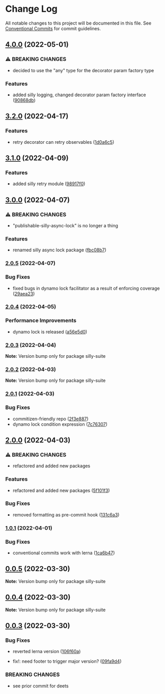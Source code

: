 # Change Log

All notable changes to this project will be documented in this file.
See [Conventional Commits](https://conventionalcommits.org) for commit guidelines.

## [4.0.0](https://github.com/jcprice12/silly-suite/compare/v3.2.0...v4.0.0) (2022-05-01)


### ⚠ BREAKING CHANGES

* decided to use the "any" type for the decorator param factory type

### Features

* added silly logging, changed decorator param factory interface ([90868db](https://github.com/jcprice12/silly-suite/commit/90868db731c9c014e626ed54b3c4f5411507a548))



## [3.2.0](https://github.com/jcprice12/silly-suite/compare/v3.1.0...v3.2.0) (2022-04-17)


### Features

* retry decorator can retry observables ([1d0a6c5](https://github.com/jcprice12/silly-suite/commit/1d0a6c55c9015a805c7608aa6373eb7a4d133719))



## [3.1.0](https://github.com/jcprice12/silly-suite/compare/v3.0.0...v3.1.0) (2022-04-09)


### Features

* added silly retry module ([98917f0](https://github.com/jcprice12/silly-suite/commit/98917f089f437c8fc25a71bfbfb833a604d891b1))



## [3.0.0](https://github.com/jcprice12/silly-suite/compare/v2.0.5...v3.0.0) (2022-04-07)


### ⚠ BREAKING CHANGES

* "publishable-silly-async-lock" is no longer a thing

### Features

* renamed silly async lock package ([fbc08b7](https://github.com/jcprice12/silly-suite/commit/fbc08b703052fcbdd7673245f54b2a68bb112b33))



### [2.0.5](https://github.com/jcprice12/silly-suite/compare/v2.0.4...v2.0.5) (2022-04-07)


### Bug Fixes

* fixed bugs in dynamo lock facilitator as a result of enforcing coverage ([29aea23](https://github.com/jcprice12/silly-suite/commit/29aea23cfcab4c452f8c1c0c2dfcfba4b94f595b))



### [2.0.4](https://github.com/jcprice12/silly-suite/compare/v2.0.3...v2.0.4) (2022-04-05)


### Performance Improvements

* dynamo lock is released ([a56e5d0](https://github.com/jcprice12/silly-suite/commit/a56e5d03ffb65814828c8a1d1c3bab2d6c8c304a))



### [2.0.3](https://github.com/jcprice12/silly-suite/compare/v2.0.2...v2.0.3) (2022-04-04)

**Note:** Version bump only for package silly-suite





### [2.0.2](https://github.com/jcprice12/silly-suite/compare/v2.0.1...v2.0.2) (2022-04-03)

**Note:** Version bump only for package silly-suite





### [2.0.1](https://github.com/jcprice12/silly-suite/compare/v2.0.0...v2.0.1) (2022-04-03)


### Bug Fixes

* commitizen-friendly repo ([2f3e887](https://github.com/jcprice12/silly-suite/commit/2f3e8874dd9b9b180686c772fef7487459368094))
* dynamo lock condition expression ([7c76307](https://github.com/jcprice12/silly-suite/commit/7c763076fdaec3dd2c293b3a961d6527d1dfb1e8))



## [2.0.0](https://github.com/jcprice12/silly-suite/compare/v1.0.1...v2.0.0) (2022-04-03)


### ⚠ BREAKING CHANGES

* refactored and added new packages

### Features

* refactored and added new packages ([5f101f3](https://github.com/jcprice12/silly-suite/commit/5f101f3040efd78d3aef57b60002cbfc7d55e886))


### Bug Fixes

* removed formatting as pre-commit hook ([131c6a3](https://github.com/jcprice12/silly-suite/commit/131c6a3cc49eaa3bdbe1d0465709fbd05604ae8d))




### [1.0.1](https://github.com/jcprice12/silly-suite/compare/v0.0.5...v1.0.1) (2022-04-01)


### Bug Fixes

* conventional commits work with lerna ([1ca6b47](https://github.com/jcprice12/silly-suite/commit/1ca6b472c28d646bcfeeeca0c00cd2326b7d6e64))



## [0.0.5](https://github.com/jcprice12/silly-suite/compare/v0.0.4...v0.0.5) (2022-03-30)

**Note:** Version bump only for package silly-suite





## [0.0.4](https://github.com/jcprice12/silly-suite/compare/v0.0.3...v0.0.4) (2022-03-30)

**Note:** Version bump only for package silly-suite





## [0.0.3](https://github.com/jcprice12/silly-suite/compare/v0.0.2...v0.0.3) (2022-03-30)


### Bug Fixes

* reverted lerna version ([106f60a](https://github.com/jcprice12/silly-suite/commit/106f60a1813c748403fe571a24f0cb25bbb1c47b))


* fix!: need footer to trigger major version? ([09fa9d4](https://github.com/jcprice12/silly-suite/commit/09fa9d46415dbf4e3e4a2febf61d6adc0fde026d))


### BREAKING CHANGES

* see prior commit for deets
